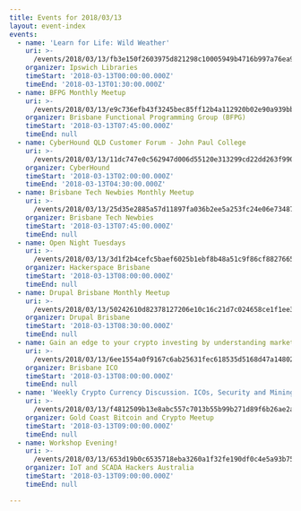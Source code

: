 ```yaml
---
title: Events for 2018/03/13
layout: event-index
events:
  - name: 'Learn for Life: Wild Weather'
    uri: >-
      /events/2018/03/13/fb3e150f2603975d821298c10005949b4716b997a76ea950e83779f5221991cc
    organizer: Ipswich Libraries
    timeStart: '2018-03-13T00:00:00.000Z'
    timeEnd: '2018-03-13T01:30:00.000Z'
  - name: BFPG Monthly Meetup
    uri: >-
      /events/2018/03/13/e9c736efb43f3245bec85ff12b4a112920b02e90a939bbbcd3562cdf5939e6c2
    organizer: Brisbane Functional Programming Group (BFPG)
    timeStart: '2018-03-13T07:45:00.000Z'
    timeEnd: null
  - name: CyberHound QLD Customer Forum - John Paul College
    uri: >-
      /events/2018/03/13/11dc747e0c562947d006d55120e313299cd22dd263f9902f52e2e42d6d419c51
    organizer: CyberHound
    timeStart: '2018-03-13T02:00:00.000Z'
    timeEnd: '2018-03-13T04:30:00.000Z'
  - name: Brisbane Tech Newbies Monthly Meetup
    uri: >-
      /events/2018/03/13/25d35e2885a57d11897fa036b2ee5a253fc24e06e73487d4958af52cb1dd6408
    organizer: Brisbane Tech Newbies
    timeStart: '2018-03-13T07:45:00.000Z'
    timeEnd: null
  - name: Open Night Tuesdays
    uri: >-
      /events/2018/03/13/3d1f2b4cefc5baef6025b1ebf8b48a51c9f86cf882766510ed9d51fbb9413811
    organizer: Hackerspace Brisbane
    timeStart: '2018-03-13T08:00:00.000Z'
    timeEnd: null
  - name: Drupal Brisbane Monthly Meetup
    uri: >-
      /events/2018/03/13/50242610d82378127206e10c16c21d7c024658ce1f1ee375d27544bddddb31bd
    organizer: Drupal Brisbane
    timeStart: '2018-03-13T08:30:00.000Z'
    timeEnd: null
  - name: Gain an edge to your crypto investing by understanding market cycles
    uri: >-
      /events/2018/03/13/6ee1554a0f9167c6ab25631fec618535d5168d47a14802eaf47b926b8b84f35c
    organizer: Brisbane ICO
    timeStart: '2018-03-13T08:00:00.000Z'
    timeEnd: null
  - name: 'Weekly Crypto Currency Discussion. ICOs, Security and Mining and more'
    uri: >-
      /events/2018/03/13/f4812509b13e8abc557c7013b55b99b271d89f6b26ae2a1c79471f9d4bd68e64
    organizer: Gold Coast Bitcoin and Crypto Meetup
    timeStart: '2018-03-13T09:00:00.000Z'
    timeEnd: null
  - name: Workshop Evening!
    uri: >-
      /events/2018/03/13/653d19b0c6535718eba3260a1f32fe190df0c4e5a93b7555638bd8bd11323626
    organizer: IoT and SCADA Hackers Australia
    timeStart: '2018-03-13T09:00:00.000Z'
    timeEnd: null

---
```

